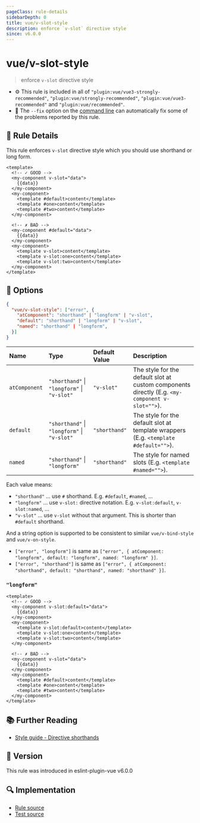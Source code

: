 ```yaml
---
pageClass: rule-details
sidebarDepth: 0
title: vue/v-slot-style
description: enforce `v-slot` directive style
since: v6.0.0
---
```

# vue/v-slot-style

> enforce `v-slot` directive style

- :gear: This rule is included in all of `"plugin:vue/vue3-strongly-recommended"`, `"plugin:vue/strongly-recommended"`, `"plugin:vue/vue3-recommended"` and `"plugin:vue/recommended"`.
- :wrench: The `--fix` option on the [command line](https://eslint.org/docs/user-guide/command-line-interface#fixing-problems) can automatically fix some of the problems reported by this rule.

## :book: Rule Details

This rule enforces `v-slot` directive style which you should use shorthand or long form.

<eslint-code-block fix :rules="{'vue/v-slot-style': ['error']}">

```vue
<template>
  <!-- ✓ GOOD -->
  <my-component v-slot="data">
    {{data}}
  </my-component>
  <my-component>
    <template #default>content</template>
    <template #one>content</template>
    <template #two>content</template>
  </my-component>

  <!-- ✗ BAD -->
  <my-component #default="data">
    {{data}}
  </my-component>
  <my-component>
    <template v-slot>content</template>
    <template v-slot:one>content</template>
    <template v-slot:two>content</template>
  </my-component>
</template>
```

</eslint-code-block>

## :wrench: Options

```json
{
  "vue/v-slot-style": ["error", {
    "atComponent": "shorthand" | "longform" | "v-slot",
    "default": "shorthand" | "longform" | "v-slot",
    "named": "shorthand" | "longform",
  }]
}
```

| Name | Type | Default Value | Description
|:-----|:-----|:--------------|:------------
| `atComponent` | `"shorthand"` \| `"longform"` \| `"v-slot"` | `"v-slot"` | The style for the default slot at custom components directly (E.g. `<my-component v-slot="">`).
| `default` | `"shorthand"` \| `"longform"` \| `"v-slot"` | `"shorthand"` | The style for the default slot at template wrappers (E.g. `<template #default="">`).
| `named` | `"shorthand"` \| `"longform"` | `"shorthand"` | The style for named slots (E.g. `<template #named="">`).

Each value means:

- `"shorthand"` ... use `#` shorthand. E.g. `#default`, `#named`, ...
- `"longform"` ... use `v-slot:` directive notation. E.g. `v-slot:default`, `v-slot:named`, ...
- `"v-slot"` ... use `v-slot` without that argument. This is shorter than `#default` shorthand.

And a string option is supported to be consistent to similar `vue/v-bind-style` and `vue/v-on-style`.

- `["error", "longform"]` is same as `["error", { atComponent: "longform", default: "longform", named: "longform" }]`.
- `["error", "shorthand"]` is same as `["error", { atComponent: "shorthand", default: "shorthand", named: "shorthand" }]`.

### `"longform"`

<eslint-code-block fix :rules="{'vue/v-slot-style': ['error', 'longform']}">

```vue
<template>
  <!-- ✓ GOOD -->
  <my-component v-slot:default="data">
    {{data}}
  </my-component>
  <my-component>
    <template v-slot:default>content</template>
    <template v-slot:one>content</template>
    <template v-slot:two>content</template>
  </my-component>

  <!-- ✗ BAD -->
  <my-component v-slot="data">
    {{data}}
  </my-component>
  <my-component>
    <template #default>content</template>
    <template #one>content</template>
    <template #two>content</template>
  </my-component>
</template>
```

</eslint-code-block>

## :books: Further Reading

- [Style guide - Directive shorthands](https://v3.vuejs.org/style-guide/#directive-shorthands-strongly-recommended)

## :rocket: Version

This rule was introduced in eslint-plugin-vue v6.0.0

## :mag: Implementation

- [Rule source](https://github.com/vuejs/eslint-plugin-vue/blob/master/lib/rules/v-slot-style.js)
- [Test source](https://github.com/vuejs/eslint-plugin-vue/blob/master/tests/lib/rules/v-slot-style.js)

